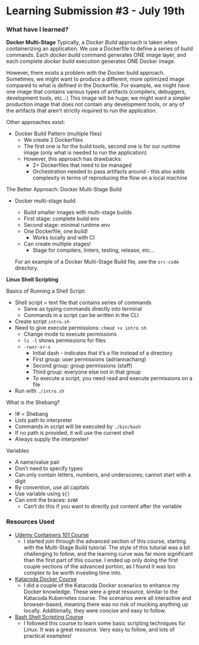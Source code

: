 # Learning Submission #3 - July 19th

### What have I learned?

**Docker Multi-Stage**
Typically, a _Docker Build_ approach is taken when containerizing an application. We use a Dockerfile
to define a series of build commands. Each *docker build* command generates ONE image layer, and each
complete *docker build* execution generates ONE Docker image.

However, there exists a problem with the Docker build approach. Sometimes, we might want to produce a
different, more optimized image compared to what is defined in the Dockerfile. For example, we might have
one image that contains various types of artifacts (compilers, debuggers, development tools, etc...)
This image will be huge; we might want a simpler production image that does not contain any development tools,
or any of the artifacts that aren't strictly required to run the application.

Other approaches exist:
- Docker Build Pattern (multiple files)
  * We create 2 Dockerfiles
  * The first one is for the build tools, second one is for our runtime image (only what is needed to run the application)
  * However, this approach has drawbacks:
    * 2+ Dockerfiles that need to be managed
    * Orchestration needed to pass artifacts around - this also adds complexity in terms of reproducing the flow on a local machine

The Better Approach: Docker Multi-Stage Build
* Docker multi-stage build
  * Build smaller images with multi-stage builds
  * First stage: complete build env
  * Second stage: minimal runtime env
  * One Dockerfile, one build!
    * Works locally and with CI
  * Can create multiple stages!
    * Stage for compilers, linters, testing, release, etc…

  For an example of a Docker Multi-Stage Build file, see the `src-code` directory.


**Linux Shell Scripting**

Basics of Running a Shell Script:
* Shell script = text file that contains series of commands
	* Same as typing commands directly into terminal
	* Commands in a script can be written in the CLI
* Create script `intro.sh`
* Need to give execute permissions: `chmod +x intro.sh`
	* Change mode to execute permissions
	* `ls -l` shows permissions for files
	* `-rwxr-xr-x`
		* Initial dash - indicates that it’s a file instead of a directory
		* First group: user permissions (adriannachang)
		* Second group: group permissions (staff)
		* Third group: everyone else not in that group
		* To execute a script, you need read and execute permissions on a file
* Run with `./intro.sh`

What is the Shebang?
* !# = Shebang
 * Lists path to interpreter
 * Commands in script will be executed by `./bin/bash`
 * If no path is provided, it will use the current shell
 * Always supply the interpreter!

 Variables
 * A name/value pair
 * Don’t need to specify types
 * Can only contain letters, numbers, and underscores; cannot start with a digit
 * By convention, use all capitals
 * Use variable using `${}`
 * Can omit the braces: `$VAR`
   * Can’t do this if you want to directly put content after the variable

### Resources Used
- [Udemy Containers 101 Course](https://www.udemy.com/containers-101/)
  - I started join through the advanced section of this course, starting with the Multi-Stage
  Build tutorial. The style of this tutorial was a bit challenging to follow, and the learning
  curve was far more significant than the first part of this course. I ended up only doing the first couple
  sections of the advanced portion, as I found it was too complex to be worth investing time into.
- [Katacoda Docker Course](https://www.katacoda.com/courses/docker)
  - I did a couple of the Katacoda Docker scenarios to enhance my Docker knowledge. These were a great resource, 
  similar to the Katacoda Kubernetes course. The scenarios were all interactive and browser-based, meaning there was
  no risk of mucking anything up locally. Additionally, they were concise and easy to follow.
- [Bash Shell Scripting Course](https://www.shellscript.sh)
  - I followed this course to learn some basic scripting techniques for Linux. It was a great resource. Very
  easy to follow, and lots of practical examples!
